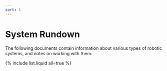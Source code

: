 ```yaml
---
sort: 1
---
```


# System Rundown

The following documents contain information about various types of robotic systems, and notes on working with them:

{% include list.liquid all=true %}